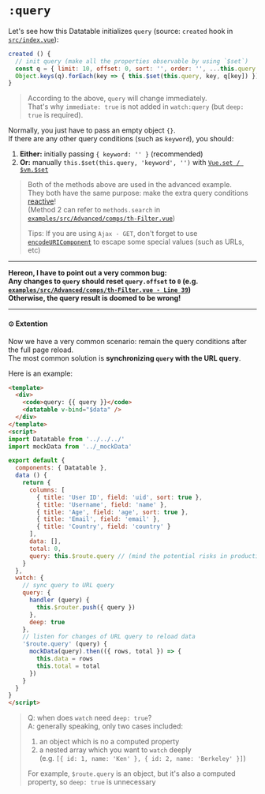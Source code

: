 # `:query`

Let's see how this Datatable initializes `query` (source: `created` hook in [`src/index.vue`](https://github.com/LaravelDaily/vue2-ld-datatable/blob/master/src/index.vue)):

```js
created () {
  // init query (make all the properties observable by using `$set`)
  const q = { limit: 10, offset: 0, sort: '', order: '', ...this.query }
  Object.keys(q).forEach(key => { this.$set(this.query, key, q[key]) })
}
```

> According to the above, `query` will change immediately.  
> That's why `immediate: true` is not added in `watch:query` (but `deep: true` is required).

Normally, you just have to pass an empty object `{}`.  
If there are any other query conditions (such as `keyword`), you should:
  1. **Either:** initially passing `{ keyword: '' }` (recommended)
  2. **Or:** manually `this.$set(this.query, 'keyword', '')` with [`Vue.set / $vm.$set`](https://vuejs.org/v2/api/#Vue-set)

> Both of the methods above are used in the advanced example.  
> They both have the same purpose: make the extra query conditions [reactive](https://vuejs.org/v2/guide/reactivity.html)!  
> (Method 2 can refer to `methods.search` in [`examples/src/Advanced/comps/th-Filter.vue`](https://github.com/LaravelDaily/vue2-ld-datatable/blob/master/examples/src/Advanced/comps/th-Filter.vue))
> 
> Tips: If you are using `Ajax - GET`, don't forget to use [`encodeURIComponent`](https://developer.mozilla.org/en-US/docs/Web/JavaScript/Reference/Global_Objects/encodeURIComponent) to escape some special values (such as URLs, etc)

***

**Hereon, I have to point out a very common bug:**  
**Any changes to `query` should reset `query.offset` to `0` (e.g. [`examples/src/Advanced/comps/th-Filter.vue - Line 39`](https://github.com/LaravelDaily/vue2-ld-datatable/blob/master/examples/src/Advanced/comps/th-Filter.vue#L39))**  
**Otherwise, the query result is doomed to be wrong!**

***

#### ⊙ Extention

Now we have a very common scenario: remain the query conditions after the full page reload.  
The most common solution is **synchronizing `query` with the URL query**.

Here is an example:

```html
<template>
  <div>
    <code>query: {{ query }}</code>
    <datatable v-bind="$data" />
  </div>
</template>
<script>
import Datatable from '../../../'
import mockData from '../_mockData'

export default {
  components: { Datatable },
  data () {
    return {    
      columns: [
        { title: 'User ID', field: 'uid', sort: true },
        { title: 'Username', field: 'name' },
        { title: 'Age', field: 'age', sort: true },
        { title: 'Email', field: 'email' },
        { title: 'Country', field: 'country' }
      ],
      data: [],
      total: 0,
      query: this.$route.query // (mind the potential risks in production)
    }
  },
  watch: {
    // sync query to URL query
    query: {
      handler (query) {
        this.$router.push({ query })
      },
      deep: true
    },
    // listen for changes of URL query to reload data
    '$route.query' (query) {
      mockData(query).then(({ rows, total }) => {
        this.data = rows
        this.total = total
      })
    }
  }
}
</script>
```

> Q: when does `watch` need `deep: true`?  
> A: generally speaking, only two cases included:
> 
> 1. an object which is no a computed property
> 2. a nested array which you want to `watch` deeply  
> (e.g. `[{ id: 1, name: 'Ken' }, { id: 2, name: 'Berkeley' }]`)
> 
> For example, `$route.query` is an object, but it's also a computed property, so `deep: true` is unnecessary
